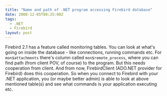 ```yaml
---
title: "Name and path of .NET program accessing Firebird database"
date: 2008-12-05T08:25:00Z
tags:
  - .NET
  - Firebird
layout: post
---
```

Firebird 2.1 has a feature called monitoring tables. You can look at what's going on inside the database - like connections, running commands etc. For `mon$attachments` there's column called `mon$remote_process`, where you can find path (from client POV, of course) to the program. But this needs cooperation from client. And from now, FirebirdClient (ADO.NET provider for Firebird) does this cooperation. So when you connect to Firebird with your .NET application, you (or maybe better admin) is able to look at above mentioned table(s) and see what commands is your application executing etc.